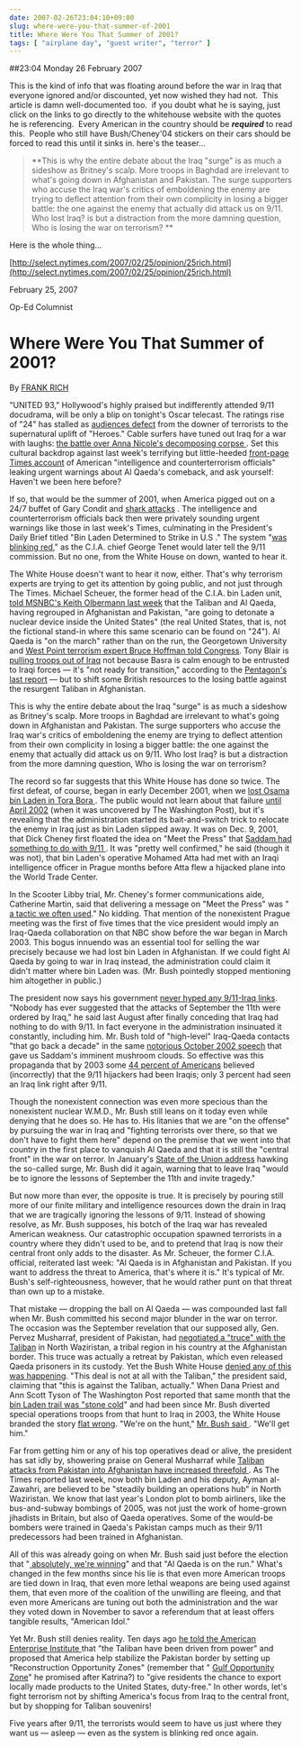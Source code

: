```yaml
---
date: 2007-02-26T23:04:10+09:00
slug: where-were-you-that-summer-of-2001
title: Where Were You That Summer of 2001?
tags: [ "airplane day", "guest writer", "terror" ]
---
```


##23:04 Monday 26 February 2007

This is the kind of info that was floating around before the war in Iraq that everyone ignored and/or discounted, yet now wished they had not.  This article is damn well-documented too.  if you doubt what he is saying, just click on the links to go directly to the whitehouse website with the quotes he is referencing.  Every American in the country should be **_required_** to read this.  People who still have Bush/Cheney'04 stickers on their cars should be forced to read this until it sinks in. here's the teaser...




> 

> 
> **This is why the entire debate about the Iraq "surge" is as much a sideshow as Britney's scalp. More troops in Baghdad are irrelevant to what's going down in Afghanistan and Pakistan. The surge supporters who accuse the Iraq war's critics of emboldening the enemy are trying to deflect attention from their own complicity in losing a bigger battle: the one against the enemy that actually did attack us on 9/11. Who lost Iraq? is but a distraction from the more damning question, Who is losing the war on terrorism? **
> 
> 








Here is the whole thing...




[http://select.nytimes.com/2007/02/25/opinion/25rich.html](http://select.nytimes.com/2007/02/25/opinion/25rich.html)







February 25, 2007




Op-Ed Columnist




# Where Were You That Summer of 2001?




By [ FRANK RICH](http://topics.nytimes.com/top/opinion/editorialsandoped/oped/columnists/frankrich/index.html?inline=nyt-per)




"UNITED 93," Hollywood's highly praised but indifferently attended 9/11 docudrama, will be only a blip on tonight's Oscar telecast. The ratings rise of "24" has stalled as [ audiences defect](http://money.cnn.com/magazines/fortune/fortune_archive/2007/02/19/8400166/index.htm) from the downer of terrorists to the supernatural uplift of "Heroes." Cable surfers have tuned out Iraq for a war with laughs: [ the battle over Anna Nicole's decomposing corpse ](http://www.nytimes.com/2007/02/23/us/23smith.html). Set this cultural backdrop against last week's terrifying but little-heeded [ front-page Times account](http://www.nytimes.com/2007/02/19/world/asia/19intel.html) of American "intelligence and counterterrorism officials" leaking urgent warnings about Al Qaeda's comeback, and ask yourself: Haven't we been here before?

If so, that would be the summer of 2001, when America pigged out on a 24/7 buffet of Gary Condit and [ shark attacks](http://select.nytimes.com/search/restricted/article?res=F50A16FA3B550C768EDDA10894D9404482) . The intelligence and counterterrorism officials back then were privately sounding urgent warnings like those in last week's Times, culminating in the President's Daily Brief titled "Bin Laden Determined to Strike in U.S ." The system "[was blinking red](http://www.9-11commission.gov/report/911Report_Ch8.htm)," as the C.I.A. chief George Tenet would later tell the 9/11 commission. But no one, from the White House on down, wanted to hear it.

The White House doesn't want to hear it now, either. That's why terrorism experts are trying to get its attention by going public, and not just through The Times. Michael Scheuer, the former head of the C.I.A. bin Laden unit, [told MSNBC's Keith Olbermann last week](http://www.msnbc.msn.com/id/17240518/) that the Taliban and Al Qaeda, having regrouped in Afghanistan and Pakistan, "are going to detonate a nuclear device inside the United States" (the real United States, that is, not the fictional stand-in where this same scenario can be found on "24"). Al Qaeda is "on the march" rather than on the run, the Georgetown University and [West Point terrorism expert Bruce Hoffman told Congress](http://armedservices.house.gov/pdfs/TUTC021407/Hoffman_Testimony021407.pdf). Tony Blair is [pulling troops out of Iraq](http://www.nytimes.com/2007/02/22/world/middleeast/22blair.html) not because Basra is calm enough to be entrusted to Iraqi forces — it's "not ready for transition," according to the [Pentagon's last report](http://www.defenselink.mil/pubs/pdfs/9010Quarterly-Report-20061216.pdf) — but to shift some British resources to the losing battle against the resurgent Taliban in Afghanistan.

This is why the entire debate about the Iraq "surge" is as much a sideshow as Britney's scalp. More troops in Baghdad are irrelevant to what's going down in Afghanistan and Pakistan. The surge supporters who accuse the Iraq war's critics of emboldening the enemy are trying to deflect attention from their own complicity in losing a bigger battle: the one against the enemy that actually did attack us on 9/11. Who lost Iraq? is but a distraction from the more damning question, Who is losing the war on terrorism?

The record so far suggests that this White House has done so twice. The first defeat, of course, began in early December 2001, when we [ lost Osama bin Laden in Tora Bora ](http://www.nytimes.com/2005/09/11/magazine/11TORABORA.html). The public would not learn about that failure [ until April 2002](http://www.washingtonpost.com/ac2/wp-dyn/A62618-2002Apr16) (when it was uncovered by The Washington Post), but it's revealing that the administration started its bait-and-switch trick to relocate the enemy in Iraq just as bin Laden slipped away. It was on Dec. 9, 2001, that Dick Cheney first floated the idea on "Meet the Press" that [Saddam had something to do with 9/11 ](http://www.whitehouse.gov/vicepresident/news-speeches/speeches/vp20011209.html). It was "pretty well confirmed," he said (though it was not), that bin Laden's operative Mohamed Atta had met with an Iraqi intelligence officer in Prague months before Atta flew a hijacked plane into the World Trade Center.

In the Scooter Libby trial, Mr. Cheney's former communications aide, Catherine Martin, said that delivering a message on "Meet the Press" was "[ a tactic we often used](http://www.washingtonpost.com/wp-dyn/content/article/2007/01/25/AR2007012501951.html)." No kidding. That mention of the nonexistent Prague meeting was the first of five times that the vice president would imply an Iraq-Qaeda collaboration on that NBC show before the war began in March 2003. This bogus innuendo was an essential tool for selling the war precisely because we had lost bin Laden in Afghanistan. If we could fight Al Qaeda by going to war in Iraq instead, the administration could claim it didn't matter where bin Laden was. (Mr. Bush pointedly stopped mentioning him altogether in public.)

The president now says his government [never hyped any 9/11-Iraq links](http://www.whitehouse.gov/news/releases/2006/08/20060821.html). "Nobody has ever suggested that the attacks of September the 11th were ordered by Iraq," he said last August after finally conceding that Iraq had nothing to do with 9/11. In fact everyone in the administration insinuated it constantly, including him. Mr. Bush told of "high-level" Iraq-Qaeda contacts "that go back a decade" in the same [notorious October 2002 speech](http://www.whitehouse.gov/news/releases/2002/10/20021007-8.html) that gave us Saddam's imminent mushroom clouds. So effective was this propaganda that by 2003 some [44 percent of Americans](http://www.csmonitor.com/2003/0314/p02s01-woiq.html) believed (incorrectly) that the 9/11 hijackers had been Iraqis; only 3 percent had seen an Iraq link right after 9/11.

Though the nonexistent connection was even more specious than the nonexistent nuclear W.M.D., Mr. Bush still leans on it today even while denying that he does so. He has to. His litanies that we are "on the offense" by pursuing the war in Iraq and "fighting terrorists over there, so that we don't have to fight them here" depend on the premise that we went into that country in the first place to vanquish Al Qaeda and that it is still the "central front" in the war on terror. In January's [State of the Union address](http://www.whitehouse.gov/news/releases/2007/01/20070123-2.html) hawking the so-called surge, Mr. Bush did it again, warning that to leave Iraq "would be to ignore the lessons of September the 11th and invite tragedy."

But now more than ever, the opposite is true. It is precisely by pouring still more of our finite military and intelligence resources down the drain in Iraq that we are tragically ignoring the lessons of 9/11. Instead of showing resolve, as Mr. Bush supposes, his botch of the Iraq war has revealed American weakness. Our catastrophic occupation spawned terrorists in a country where they didn't used to be, and to pretend that Iraq is now their central front only adds to the disaster. As Mr. Scheuer, the former C.I.A. official, reiterated last week: "Al Qaeda is in Afghanistan and Pakistan. If you want to address the threat to America, that's where it is." It's typical of Mr. Bush's self-righteousness, however, that he would rather punt on that threat than own up to a mistake.

That mistake — dropping the ball on Al Qaeda — was compounded last fall when Mr. Bush committed his second major blunder in the war on terror. The occasion was the September revelation that our supposed ally, Gen. Pervez Musharraf, president of Pakistan, had [negotiated a "truce" with the Taliban](http://select.nytimes.com/search/restricted/article?res=F20B13FA3D550C758CDDA00894DE404482) in North Waziristan, a tribal region in his country at the Afghanistan border. This truce was actually a retreat by Pakistan, which even released Qaeda prisoners in its custody. Yet the Bush White House [ denied any of this was happening](http://www.whitehouse.gov/news/releases/2006/09/20060922.html). "This deal is not at all with the Taliban," the president said, claiming that "this is against the Taliban, actually." When Dana Priest and Ann Scott Tyson of The Washington Post reported that same month that the [bin Laden trail was "stone cold](http://www.washingtonpost.com/wp-dyn/content/article/2006/09/09/AR2006090901105.html)" and had been since Mr. Bush diverted special operations troops from that hunt to Iraq in 2003, the White House branded the story [flat wrong](http://www.whitehouse.gov/news/releases/2006/09/20060910-1.html). "We're on the hunt," [  Mr. Bush said ](http://transcripts.cnn.com/TRANSCRIPTS/0609/20/sitroom.01.html). "We'll get him."

Far from getting him or any of his top operatives dead or alive, the president has sat idly by, showering praise on General Musharraf while [  Taliban attacks from Pakistan into Afghanistan have increased threefold ](http://www.nytimes.com/2007/01/16/world/asia/16cnd-gates.html). As The Times reported last week, now both bin Laden and his deputy, Ayman al-Zawahri, are believed to be "steadily building an operations hub" in North Waziristan. We know that last year's London plot to bomb airliners, like the bus-and-subway bombings of 2005, was not just the work of home-grown jihadists in Britain, but also of Qaeda operatives. Some of the would-be bombers were trained in Qaeda's Pakistan camps much as their 9/11 predecessors had been trained in Afghanistan.

All of this was already going on when Mr. Bush said just before the election that "[  absolutely, we're winning](http://www.whitehouse.gov/news/releases/2006/10/20061025.html)" and that "Al Qaeda is on the run." What's changed in the few months since his lie is that even more American troops are tied down in Iraq, that even more lethal weapons are being used against them, that even more of the coalition of the unwilling are fleeing, and that even more Americans are tuning out both the administration and the war they voted down in November to savor a referendum that at least offers tangible results, "American Idol."

Yet Mr. Bush still denies reality. Ten days ago [he told the American Enterprise Institute ](http://www.whitehouse.gov/news/releases/2007/02/20070215-1.html) that "the Taliban have been driven from power" and proposed that America help stabilize the Pakistan border by setting up "Reconstruction Opportunity Zones" (remember that " [  Gulf Opportunity Zone](http://www.whitehouse.gov/news/releases/2005/09/20050915-8.html)" he promised after Katrina?) to "give residents the chance to export locally made products to the United States, duty-free." In other words, let's fight terrorism not by shifting America's focus from Iraq to the central front, but by shopping for Taliban souvenirs!

Five years after 9/11, the terrorists would seem to have us just where they want us — asleep — even as the system is blinking red once again.



